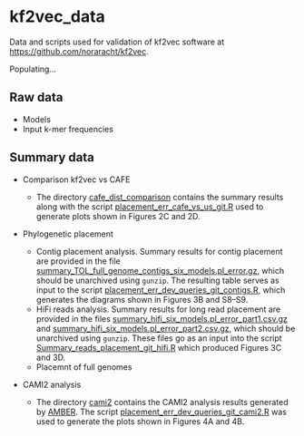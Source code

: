 # kf2vec_data 
Data and scripts used for validation of kf2vec software at https://github.com/noraracht/kf2vec.

Populating...

## Raw data
* Models
* Input k-mer frequencies


## Summary data

<!---This section contains summary data tables and scripts we used to process them.--->


* Comparison kf2vec vs CAFE 
  - The directory [cafe_dist_comparison](https://github.com/noraracht/kf2vec_data/tree/main/cafe_dist_comparison) contains the summary results along with the script [placement_err_cafe_vs_us_git.R](https://github.com/noraracht/kf2vec_data/blob/main/cafe_dist_comparison/placement_err_cafe_vs_us_git.R) used to generate plots shown in Figures 2C and 2D.
    
* Phylogenetic placement
  - Contig placement analysis.
    Summary results for contig placement are provided in the file [summary_TOL_full_genome_contigs_six_models.pl_error.gz](https://github.com/noraracht/kf2vec_data/blob/main/tol_contigs/summary_TOL_full_genome_contigs_six_models.pl_error.gz), which should be unarchived using `gunzip`.  The resulting table serves as input to the script [placement_err_dev_queries_git_contigs.R](https://github.com/noraracht/kf2vec_data/blob/main/tol_contigs/placement_err_dev_queries_git_contigs.R), which generates the diagrams shown in Figures 3B and S8–S9.
  - HiFi reads analysis.
    Summary results for long read placement are provided in the files [summary_hifi_six_models.pl_error_part1.csv.gz](https://github.com/noraracht/kf2vec_data/blob/main/hifi/summary_hifi_six_models.pl_error_part1.csv.gz) and [summary_hifi_six_models.pl_error_part2.csv.gz](https://github.com/noraracht/kf2vec_data/blob/main/hifi/summary_hifi_six_models.pl_error_part2.csv.gz), which should be unarchived using `gunzip`. These files go as an input into the script [Summary_reads_placement_git_hifi.R](https://github.com/noraracht/kf2vec_data/blob/main/hifi/Summary_reads_placement_git_hifi.R) which produced Figures 3C and 3D.
  - Placemnt of full genomes

    
* CAMI2 analysis
  - The directory [cami2](https://github.com/noraracht/kf2vec_data/tree/main/cami2) contains the CAMI2 analysis results generated by [AMBER](https://github.com/CAMI-challenge/AMBER). The script [placement_err_dev_queries_git_cami2.R](https://github.com/noraracht/kf2vec_data/blob/main/cami2/placement_err_dev_queries_git_cami2.R) was used to generate the plots shown in Figures 4A and 4B.
  
